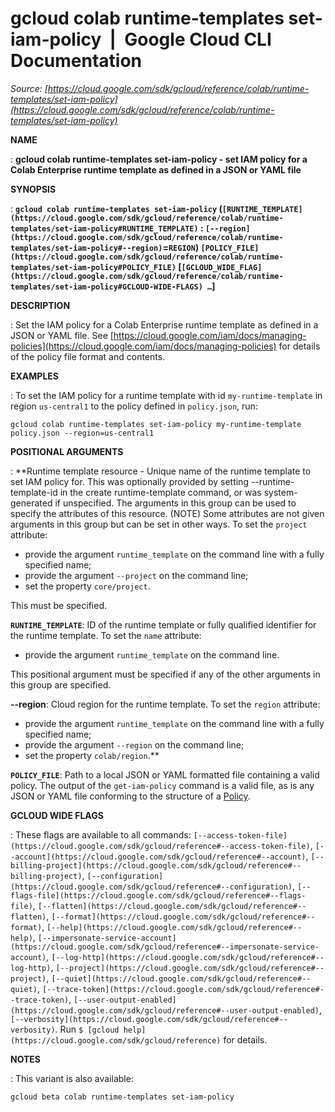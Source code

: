 # gcloud colab runtime-templates set-iam-policy  |  Google Cloud CLI Documentation

*Source: [https://cloud.google.com/sdk/gcloud/reference/colab/runtime-templates/set-iam-policy](https://cloud.google.com/sdk/gcloud/reference/colab/runtime-templates/set-iam-policy)*

**NAME**

: **gcloud colab runtime-templates set-iam-policy - set IAM policy for a Colab Enterprise runtime template as defined in a JSON or YAML file**

**SYNOPSIS**

: **`gcloud colab runtime-templates set-iam-policy` (`[RUNTIME_TEMPLATE](https://cloud.google.com/sdk/gcloud/reference/colab/runtime-templates/set-iam-policy#RUNTIME_TEMPLATE)` : `[--region](https://cloud.google.com/sdk/gcloud/reference/colab/runtime-templates/set-iam-policy#--region)`=`REGION`) `[POLICY_FILE](https://cloud.google.com/sdk/gcloud/reference/colab/runtime-templates/set-iam-policy#POLICY_FILE)` [`[GCLOUD_WIDE_FLAG](https://cloud.google.com/sdk/gcloud/reference/colab/runtime-templates/set-iam-policy#GCLOUD-WIDE-FLAGS) …`]**

**DESCRIPTION**

: Set the IAM policy for a Colab Enterprise runtime template as defined in a JSON
or YAML file.
See [https://cloud.google.com/iam/docs/managing-policies](https://cloud.google.com/iam/docs/managing-policies)
for details of the policy file format and contents.

**EXAMPLES**

: To set the IAM policy for a runtime template with id
`my-runtime-template` in region `us-central1` to the
policy defined in `policy.json`, run:

```
gcloud colab runtime-templates set-iam-policy my-runtime-template policy.json --region=us-central1
```

**POSITIONAL ARGUMENTS**

: **Runtime template resource - Unique name of the runtime template to set IAM
policy for. This was optionally provided by setting --runtime-template-id in the
create runtime-template command, or was system-generated if unspecified. The
arguments in this group can be used to specify the attributes of this resource.
(NOTE) Some attributes are not given arguments in this group but can be set in
other ways.
To set the `project` attribute:

- provide the argument `runtime_template` on the command line with a
fully specified name;
- provide the argument `--project` on the command line;
- set the property `core/project`.

This must be specified.

**`RUNTIME_TEMPLATE`**:
ID of the runtime template or fully qualified identifier for the runtime
template.
To set the `name` attribute:

- provide the argument `runtime_template` on the command line.

This positional argument must be specified if any of the other arguments in this
group are specified.

**--region**:
Cloud region for the runtime template.
To set the `region` attribute:

- provide the argument `runtime_template` on the command line with a
fully specified name;
- provide the argument `--region` on the command line;
- set the property `colab/region`.**

**`POLICY_FILE`**:
Path to a local JSON or YAML formatted file containing a valid policy.
The output of the `get-iam-policy` command is a valid file, as is any
JSON or YAML file conforming to the structure of a [Policy](https://cloud.google.com/iam/reference/rest/v1/Policy).

**GCLOUD WIDE FLAGS**

: These flags are available to all commands: `[--access-token-file](https://cloud.google.com/sdk/gcloud/reference#--access-token-file)`,
`[--account](https://cloud.google.com/sdk/gcloud/reference#--account)`, `[--billing-project](https://cloud.google.com/sdk/gcloud/reference#--billing-project)`,
`[--configuration](https://cloud.google.com/sdk/gcloud/reference#--configuration)`,
`[--flags-file](https://cloud.google.com/sdk/gcloud/reference#--flags-file)`,
`[--flatten](https://cloud.google.com/sdk/gcloud/reference#--flatten)`, `[--format](https://cloud.google.com/sdk/gcloud/reference#--format)`, `[--help](https://cloud.google.com/sdk/gcloud/reference#--help)`, `[--impersonate-service-account](https://cloud.google.com/sdk/gcloud/reference#--impersonate-service-account)`,
`[--log-http](https://cloud.google.com/sdk/gcloud/reference#--log-http)`,
`[--project](https://cloud.google.com/sdk/gcloud/reference#--project)`, `[--quiet](https://cloud.google.com/sdk/gcloud/reference#--quiet)`, `[--trace-token](https://cloud.google.com/sdk/gcloud/reference#--trace-token)`, `[--user-output-enabled](https://cloud.google.com/sdk/gcloud/reference#--user-output-enabled)`,
`[--verbosity](https://cloud.google.com/sdk/gcloud/reference#--verbosity)`.
Run `$ [gcloud help](https://cloud.google.com/sdk/gcloud/reference)` for details.

**NOTES**

: This variant is also available:

```
gcloud beta colab runtime-templates set-iam-policy
```